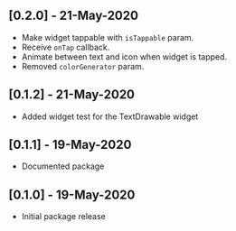 ## [0.2.0] - 21-May-2020

* Make widget tappable with `isTappable` param.
* Receive `onTap` callback.
* Animate between text and icon when widget is tapped.
* Removed `colorGenerator` param.

## [0.1.2] - 21-May-2020

* Added widget test for the TextDrawable widget

## [0.1.1] - 19-May-2020

* Documented package

## [0.1.0] - 19-May-2020

* Initial package release